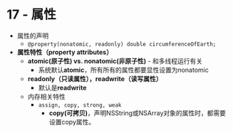 # 17 - 属性
* 属性的声明
	* `@property(nonatomic, readonly) double circumferenceOfEarth;`
* **属性特性（property attributes）**
	* **atomic(原子性) vs. nonatomic(非原子性)** - 和多线程运行有关
		* 系统默认**atomic**，所有所有的属性都要显性设置为nonatomic
	* **readonly（只读属性），readwrite（读写属性）**
		* 默认是**readwrite**
	* 内存相关特性
		* `assign, copy, strong, weak`
			* **copy(可拷贝)**，声明NSString或NSArray对象的属性时，都需要设置copy属性。